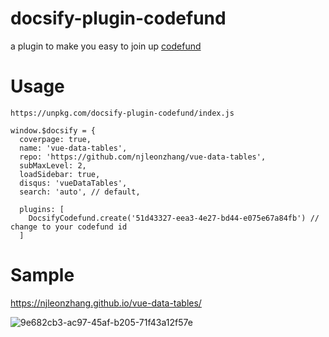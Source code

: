 # docsify-plugin-codefund
a plugin to make you easy to join up [codefund](https://codesponsor.io/)

# Usage
```
https://unpkg.com/docsify-plugin-codefund/index.js
```

```
window.$docsify = {
  coverpage: true,
  name: 'vue-data-tables',
  repo: 'https://github.com/njleonzhang/vue-data-tables',
  subMaxLevel: 2,
  loadSidebar: true,
  disqus: 'vueDataTables',
  search: 'auto', // default,

  plugins: [
    DocsifyCodefund.create('51d43327-eea3-4e27-bd44-e075e67a84fb') // change to your codefund id
  ]
```

# Sample
https://njleonzhang.github.io/vue-data-tables/

![9e682cb3-ac97-45af-b205-71f43a12f57e](https://user-images.githubusercontent.com/13174059/39339240-3c8f577c-49fa-11e8-9bfd-7896f877b128.png)


